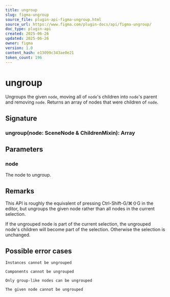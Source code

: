 ```yaml
---
title: ungroup
slug: figma-ungroup
source_file: plugin-api-figma-ungroup.html
source_url: https://www.figma.com/plugin-docs/api/figma-ungroup/
doc_type: plugin-api
created: 2025-06-26
updated: 2025-06-26
owner: figma
version: 1.0
content_hash: e13099c343ae0e21
token_count: 196
---
```

# ungroup

Ungroups the given `node`, moving all of `node`'s children into `node`'s parent and removing `node`. Returns an array of nodes that were children of `node`.

## Signature

### ungroup(node: SceneNode & ChildrenMixin): Array

## Parameters

### node

The node to ungroup.

## Remarks

This API is roughly the equivalent of pressing Ctrl-Shift-G/⌘⇧G in the editor, but ungroups the given node rather than all nodes in the current selection.

If the ungrouped node is part of the current selection, the ungrouped node's children will become part of the selection. Otherwise the selection is unchanged.

## Possible error cases

`Instances cannot be ungrouped`

`Components cannot be ungrouped`

`Only group-like nodes can be ungrouped`

`The given node cannot be ungrouped`